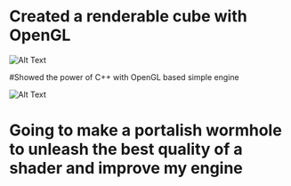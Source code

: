 # Created a renderable cube with OpenGL

![Alt Text](https://media.giphy.com/media/KDETd06f6dnLuKrmQj/giphy.gif)

#Showed the power of C++ with OpenGL based simple engine

![Alt Text](https://media.giphy.com/media/S8kS9TLGUw2T6Ghr1L/giphy.gif)

# Going to make a portalish wormhole to unleash the best quality of a shader and improve my engine
